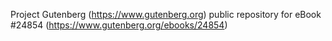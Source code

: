 Project Gutenberg (https://www.gutenberg.org) public repository for eBook #24854 (https://www.gutenberg.org/ebooks/24854)
